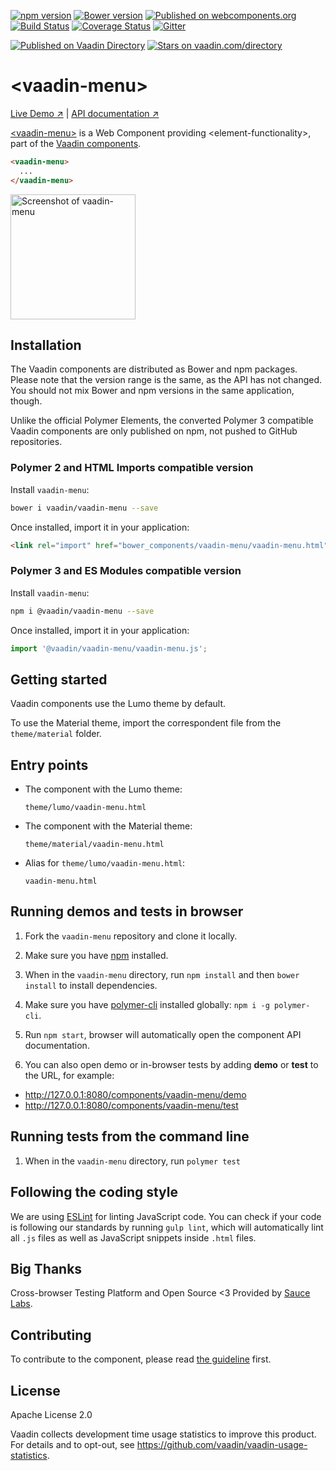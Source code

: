 [![npm version](https://badgen.net/npm/v/@vaadin/vaadin-menu)](https://www.npmjs.com/package/@vaadin/vaadin-menu)
[![Bower version](https://badgen.net/github/release/vaadin/vaadin-menu)](https://github.com/vaadin/vaadin-menu/releases)
[![Published on webcomponents.org](https://img.shields.io/badge/webcomponents.org-published-blue.svg)](https://www.webcomponents.org/element/vaadin/vaadin-menu)
[![Build Status](https://travis-ci.org/vaadin/vaadin-menu.svg?branch=master)](https://travis-ci.org/vaadin/vaadin-menu)
[![Coverage Status](https://coveralls.io/repos/github/vaadin/vaadin-menu/badge.svg?branch=master)](https://coveralls.io/github/vaadin/vaadin-menu?branch=master)
[![Gitter](https://badges.gitter.im/Join%20Chat.svg)](https://gitter.im/vaadin/web-components?utm_source=badge&utm_medium=badge&utm_campaign=pr-badge)

 [![Published on Vaadin  Directory](https://img.shields.io/badge/Vaadin%20Directory-published-00b4f0.svg)](https://vaadin.com/directory/component/vaadinvaadin-menu)
[![Stars on vaadin.com/directory](https://img.shields.io/vaadin-directory/star/vaadin-menu-directory-urlidentifier.svg)](https://vaadin.com/directory/component/vaadinvaadin-menu)


# &lt;vaadin-menu&gt;

[Live Demo ↗](https://vaadin.com/components/vaadin-menu/html-examples)
|
[API documentation ↗](https://vaadin.com/components/vaadin-menu/html-api)


[&lt;vaadin-menu&gt;](https://vaadin.com/components/vaadin-menu) is a Web Component providing &lt;element-functionality&gt;, part of the [Vaadin components](https://vaadin.com/components).

<!--
```
<custom-element-demo>
  <template>
    <script src="../webcomponentsjs/webcomponents-lite.js"></script>
    <link rel="import" href="vaadin-menu.html">
    <next-code-block></next-code-block>
  </template>
</custom-element-demo>
```
-->
```html
<vaadin-menu>
  ...
</vaadin-menu>
```

[<img src="https://raw.githubusercontent.com/vaadin/vaadin-menu/master/screenshot.png" width="200" alt="Screenshot of vaadin-menu">](https://vaadin.com/components/vaadin-menu)


## Installation

The Vaadin components are distributed as Bower and npm packages.
Please note that the version range is the same, as the API has not changed.
You should not mix Bower and npm versions in the same application, though.

Unlike the official Polymer Elements, the converted Polymer 3 compatible Vaadin components
are only published on npm, not pushed to GitHub repositories.

### Polymer 2 and HTML Imports compatible version

Install `vaadin-menu`:

```sh
bower i vaadin/vaadin-menu --save
```

Once installed, import it in your application:

```html
<link rel="import" href="bower_components/vaadin-menu/vaadin-menu.html">
```
### Polymer 3 and ES Modules compatible version


Install `vaadin-menu`:

```sh
npm i @vaadin/vaadin-menu --save
```

Once installed, import it in your application:

```js
import '@vaadin/vaadin-menu/vaadin-menu.js';
```

## Getting started

Vaadin components use the Lumo theme by default.

To use the Material theme, import the correspondent file from the `theme/material` folder.

## Entry points

- The component with the Lumo theme:

  `theme/lumo/vaadin-menu.html`

- The component with the Material theme:

  `theme/material/vaadin-menu.html`

- Alias for `theme/lumo/vaadin-menu.html`:

  `vaadin-menu.html`


## Running demos and tests in browser

1. Fork the `vaadin-menu` repository and clone it locally.

1. Make sure you have [npm](https://www.npmjs.com/) installed.

1. When in the `vaadin-menu` directory, run `npm install` and then `bower install` to install dependencies.

1. Make sure you have [polymer-cli](https://www.npmjs.com/package/polymer-cli) installed globally: `npm i -g polymer-cli`.

1. Run `npm start`, browser will automatically open the component API documentation.

1. You can also open demo or in-browser tests by adding **demo** or **test** to the URL, for example:

  - http://127.0.0.1:8080/components/vaadin-menu/demo
  - http://127.0.0.1:8080/components/vaadin-menu/test


## Running tests from the command line

1. When in the `vaadin-menu` directory, run `polymer test`


## Following the coding style

We are using [ESLint](http://eslint.org/) for linting JavaScript code. You can check if your code is following our standards by running `gulp lint`, which will automatically lint all `.js` files as well as JavaScript snippets inside `.html` files.


## Big Thanks

Cross-browser Testing Platform and Open Source <3 Provided by [Sauce Labs](https://saucelabs.com).


## Contributing

  To contribute to the component, please read [the guideline](https://github.com/vaadin/vaadin-core/blob/master/CONTRIBUTING.md) first.


## License

Apache License 2.0

Vaadin collects development time usage statistics to improve this product. For details and to opt-out, see https://github.com/vaadin/vaadin-usage-statistics.
